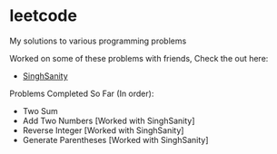 # leetcode
My solutions to various programming problems

Worked on some of these problems with friends, Check the out here:
- [SinghSanity](https://github.com/SinghSanity)

Problems Completed So Far (In order):
- Two Sum 
- Add Two Numbers [Worked with SinghSanity]
- Reverse Integer [Worked with SinghSanity]
- Generate Parentheses [Worked with SinghSanity]
